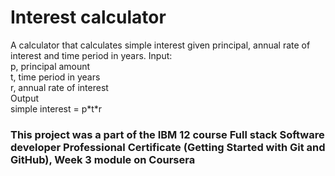 # Interest calculator

A calculator that calculates simple interest given principal, annual rate of interest and time period in years.
Input: <br>
   p, principal amount <br>
   t, time period in years <br>
   r, annual rate of interest <br>
Output <br>
   simple interest = p\*t*r <br>

### This project was a part of the IBM 12 course Full stack Software developer Professional Certificate (Getting Started with Git and GitHub), Week 3 module on Coursera
